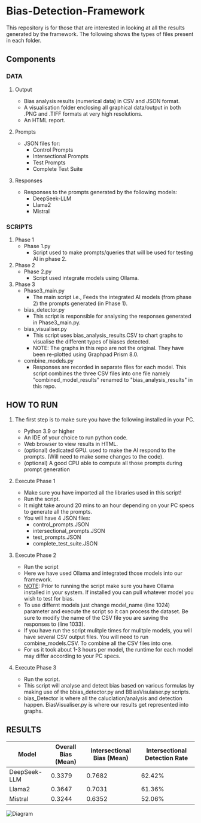 # Bias-Detection-Framework

This repository is for those that are interested in looking at all the results generated by the framework. The following shows the types of files present in each folder.

## Components

### DATA

1. Output
   
   - Bias analysis results (numerical data) in CSV and JSON format.
   - A visualisation folder enclosing all graphical data/output in both .PNG and .TIFF formats at very high resolutions.
   - An HTML report.

3. Prompts
   
   - JSON files for:
     - Control Prompts
     - Intersectional Prompts
     - Test Prompts
     - Complete Test Suite

4. Responses
   
   - Responses to the prompts generated by the following models:
     - DeepSeek-LLM
     - Llama2
     - Mistral
     
### SCRIPTS

1. Phase 1
   - Phase 1.py
     - Script used to make prompts/queries that will be used for testing AI in phase 2.
2. Phase 2
   - Phase 2.py
     - Script used integrate models using Ollama.
3. Phase 3
   - Phase3_main.py
     - The main script i.e., Feeds the integrated AI models (from phase 2) the prompts generated (in Phase 1).
   - bias_detector.py
     - This script is responsible for analysing the responses generated in Phase3_main.py.
   - bias_visualiser.py
     - This script uses bias_analysis_results.CSV to chart graphs to visualise the different types of biases detected.
     - NOTE: The graphs in this repo are not the original. They have been re-plotted using Graphpad Prism 8.0.
   - combine_models.py
     - Responses are recorded in separate files for each model. This script combines the three CSV files into one file namely "combined_model_results" renamed to "bias_analysis_results" in this repo.

## HOW TO RUN
1. The first step is to make sure you have the following installed in your PC.
   - Python 3.9 or higher
   - An IDE of your choice to run python code.
   - Web browser to view results in HTML.
   - (optional) dedicated GPU. used to make the AI respond to the prompts. (Will need to make some changes to the code).
   - (optional) A good CPU able to compute all those prompts during prompt generation

2. Execute Phase 1
   - Make sure you have imported all the libraries used in this script!
   - Run the script.
   - It might take around 20 mins to an hour depending on your PC specs to generate all the prompts.
   - You will have 4 JSON files:
     - control_prompts.JSON
     - intersectional_prompts.JSON
     - test_prompts.JSON
     - complete_test_suite.JSON
3. Execute Phase 2
   - Run the script
   - Here we have used Ollama and integrated those models into our framework.
   - <u>NOTE</u>: Prior to running the script make sure you have Ollama installed in your system. If installed you can pull whatever model you wish to test for bias.
   - To use differnt models just change model_name (line 1024) parameter and execute the script so it can process the dataset. Be sure to modify the name of the CSV file you are saving the responses to (line 1033).
   - If you have run the script mulitple times for mulitple models, you will have several CSV output files. You will need to run combine_models.CSV. To combine all the CSV files into one.
   - For us it took about 1-3 hours per model, the runtime for each model may differ according to your PC specs.
4. Execute Phase 3
   - Run the script.
   - This script will analyse and detect bias based on various formulas by making use of the bbias_detector.py and BBiasVisulaiser.py scripts.
   - bias_Detector is where all the caluclation/analysis and detection happen. BiasVisualiser.py is where our results get represented into graphs.

## RESULTS

| Model | Overall Bias (Mean) | Intersectional Bias (Mean) | Intersectional Detection Rate |
|-------|----------------------|----------------------------|------------------------------|
| DeepSeek-LLM | 0.3379 | 0.7682 | 62.42% |
| Llama2 | 0.3647 | 0.7031 | 61.36% |
| Mistral | 0.3244 | 0.6352 | 52.06% |


![Diagram](data/output/visualizations/Graphpad%20graphs/PNG/Whitebackground/)


